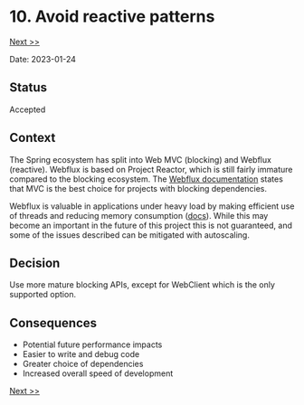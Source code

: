 # 10. Avoid reactive patterns

[Next >>](0011-event-datasets-and-types.md)

Date: 2023-01-24

## Status

Accepted

## Context

The Spring ecosystem has split into Web MVC (blocking) and Webflux (reactive). Webflux is based on Project Reactor, which
is still fairly immature compared to the blocking ecosystem. The [Webflux documentation](https://docs.spring.io/spring-framework/docs/current/reference/html/web-reactive.html#webflux-framework-choice)
states that MVC is the best choice for projects with blocking dependencies.

Webflux is valuable in applications under heavy load by making efficient use of threads and reducing memory consumption
([docs](https://docs.spring.io/spring-framework/docs/current/reference/html/web-reactive.html#webflux-performance)).
While this may become an important in the future of this project this is not guaranteed, and some of the issues described
can be mitigated with autoscaling.

## Decision

Use more mature blocking APIs, except for WebClient which is the only supported option.

## Consequences

- Potential future performance impacts
- Easier to write and debug code
- Greater choice of dependencies
- Increased overall speed of development

[Next >>](0011-event-datasets-and-types.md)
